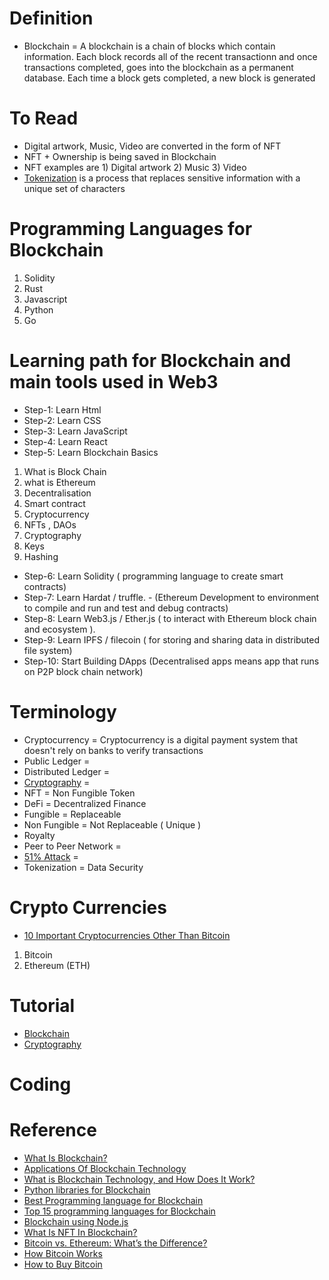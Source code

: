 # Definition
* Blockchain = A blockchain is a chain of blocks which contain information. Each block records all of the recent transactionn and once transactions completed, goes into the blockchain as a permanent database. Each time a block gets completed, a new block is generated

# To Read
* Digital artwork, Music, Video are converted in the form of NFT
* NFT + Ownership is being saved in Blockchain
* NFT examples are 1) Digital artwork 2) Music 3) Video
* [Tokenization](https://blockchain.oodles.io/blog/blockchain-based-tokenization-essentials/) is a process that replaces sensitive information with a unique set of characters
# Programming Languages for Blockchain
1. Solidity
2. Rust
3. Javascript
4. Python
5. Go

# Learning path for Blockchain and main tools used in Web3
* Step-1: Learn Html
* Step-2: Learn CSS
* Step-3: Learn JavaScript
* Step-4: Learn React
* Step-5: Learn Blockchain Basics
1. What is Block Chain
2. what is Ethereum
3. Decentralisation
4. Smart contract
5. Cryptocurrency
6. NFTs , DAOs
7. Cryptography
8. Keys
9. Hashing
* Step-6: Learn Solidity ( programming language to create smart contracts)
* Step-7: Learn Hardat / truffle. - (Ethereum Development to environment to compile and run and test and debug contracts)
* Step-8: Learn Web3.js / Ether.js ( to interact with Ethereum block chain and ecosystem ).
* Step-9: Learn IPFS / filecoin ( for storing and sharing data in distributed file system)
* Step-10: Start Building DApps (Decentralised apps means app that runs on P2P block chain network)

# Terminology
* Cryptocurrency = Cryptocurrency is a digital payment system that doesn't rely on banks to verify transactions
* Public Ledger = 
* Distributed Ledger = 
* [Cryptography](https://www.tutorialspoint.com/cryptography/index.htm) = 
* NFT = Non Fungible Token
* DeFi = Decentralized Finance
* Fungible = Replaceable
* Non Fungible = Not Replaceable ( Unique )
* Royalty
* Peer to Peer Network = 
* [51% Attack](https://www.investopedia.com/terms/1/51-attack.asp) = 
* Tokenization = Data Security
# Crypto Currencies 
* [10 Important Cryptocurrencies Other Than Bitcoin](https://www.investopedia.com/tech/most-important-cryptocurrencies-other-than-bitcoin/)
1. Bitcoin
2. Ethereum (ETH)
# Tutorial
* [Blockchain](https://www.javatpoint.com/blockchain-tutorial)
* [Cryptography](https://www.tutorialspoint.com/cryptography/index.htm)
# Coding
# Reference
* [What Is Blockchain?](https://www.youtube.com/watch?v=0JuRzN6T70I)
* [Applications Of Blockchain Technology](https://www.youtube.com/watch?v=qcYI3l4i2I0&list=PLZoTAELRMXVO7HmmSCuP_RGBX1l84Rt1_&index=2)
* [What is Blockchain Technology, and How Does It Work?](https://www.youtube.com/watch?v=UZ0Yq4Lee34&list=PLZoTAELRMXVO7HmmSCuP_RGBX1l84Rt1_&index=3)
* [Python libraries for Blockchain](https://kandi.openweaver.com/collections/blockchain/python-blockchain)
* [Best Programming language for Blockchain](https://medium.com/duomly-blockchain-online-courses/which-programming-language-is-the-best-to-be-a-blockchain-developer-2cb288e14765)
* [Top 15 programming languages for Blockchain](https://appinventiv.com/blog/best-blockchain-programming-languages/)
* [Blockchain using Node.js](https://www.section.io/engineering-education/building-a-simple-cryptocurrency-blockchain/)
* [What Is NFT In Blockchain?](https://www.youtube.com/watch?v=If0NLAp3Idk)
* [Bitcoin vs. Ethereum: What’s the Difference?](https://www.investopedia.com/articles/investing/031416/bitcoin-vs-ethereum-driven-different-purposes.asp)
* [How Bitcoin Works](https://www.investopedia.com/news/how-bitcoin-works/)
* [How to Buy Bitcoin](https://www.investopedia.com/articles/investing/082914/basics-buying-and-investing-bitcoin.asp)





